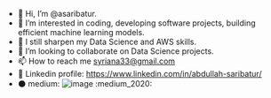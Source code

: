 - 👋 Hi, I’m @asaribatur.
- 👀 I’m interested in coding, developing software projects, building efficient machine learning models.
- 🌱 I still sharpen my Data Science and AWS skills.
- 💞️ I’m looking to collaborate on Data Science projects.
- 📫 How to reach me syriana33@gmail.com
- :briefcase: Linkedin profile: https://www.linkedin.com/in/abdullah-saribatur/
- ⚫ medium: ![image](https://user-images.githubusercontent.com/98434040/215359144-07b70223-d0aa-4e79-b2bf-3d6c7ffd6a9b.png)
:medium_2020:


<!---
asaribatur/asaribatur is a ✨ special ✨ repository because its `README.md` (this file) appears on your GitHub profile.
You can click the Preview link to take a look at your changes.
--->
